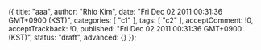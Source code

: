 ({
    title: "aaa",
    author: "Rhio Kim",
    date: "Fri Dec 02 2011 00:31:36 GMT+0900 (KST)",
    categories: [ "c1" ],
    tags: [ "c2" ],
    acceptComment: !0,
    acceptTrackback: !0,
    published: "Fri Dec 02 2011 00:31:36 GMT+0900 (KST)",
    status: "draft",
    advanced: {}
});

